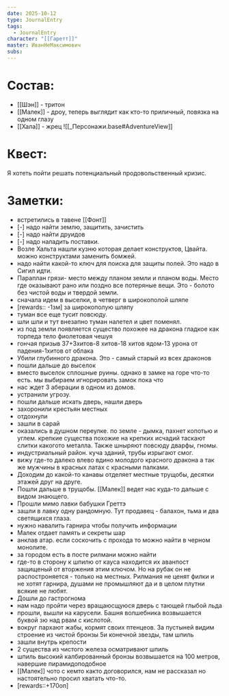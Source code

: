 ```yaml
---
date: 2025-10-12
type: JournalEntry
tags:
  - JournalEntry
character: "[[Гаретт]]"
master: ИванНеМаксимович
subs:
---
```

# Состав:
- [[Шэн]] - тритон
- [[Малек]] - дроу, теперь выглядит как кто-то приличный, повязка на одном глазу
- [[Хала]] - жрец
![[_Персонажи.base#AdventureView]]

# Квест:
Я хотеть пойти решать потенциальный продовольственный кризис.

# Заметки:
- встретились в тавене [[Фонт]]
- [-] надо найти землю, защитить, зачистить
- [-] надо найти друидов
- [-] надо наладить поставки.
- Возле Хальта нашли кузню которая делает конструктов, Цвайта. можно конструктами заменить бомжей.
- надо найти какой-то ключ для поиска для защиты полей. Это надо в Сигил идти.
- Параплан грязи- место между планом земли и планом воды. Место где оказывают рано или поздно все потеряные вещи. Это - болото без чистой воды и твердой земли.
- сначала идем в выселки, в четверг в широкополой шляпе
- [rewards:: -1зм] за широкополую шляпу
- туман все еще тусит повсюду.
- шли шли и тут внезапно туман налетел и цвет поменял.
- из под земли появляется существо похожее на дракона гладкое как торпеда тело фиолетовая чешуя
- гончая призыв 37+3хитов-8 хитов-18 хитов ядом-13 урона от падения-1хитов от облака
- Убили глубинного дракона. Это - самый старый из всех драконов
- пошли дальше до выселок
- вместо выселок сплошные руины. однако в замке на горе что-то есть. мы выбираем игнорировать замок пока что
- нас ждет 3 аберации в одном из домов.
- устранили угрозу.
- пошли дальше искать дверь, нашли дверь
- захоронили крестьян местных
- отдохнули
- зашли в сарай
- оказались в душном переулке. по земле - дымка, пахнет копотью и углем. крепкие существа похожие на крепких исчадий таскают слитки какогото металла. Также шныряют повсюду дварфы, гномы.
- индустриальный район. куча зданий, трубы изрыгают смог.
- вижу где-то далеко влево вдино молодого красного дракона а так же мужчины в красных латах с красными палками.
- Доходим до какой-то канавы отделяет местные трущобы, десятки этажей друг на друге.
- Пошли дальше в трущобы. [[Малек]] ведет нас куда-то дальше с видом знающего.
- Прошли мимо лавки бабушки Греттэ
- зашли в лавку одну рандомную. Тут продавец - балахон, тьма и два светящихся глаза.
- нужно навалить гарнира чтобы получить информации
- Малек отдает память и секреты шар
- анклав атар. если соскочить с прохода то можно найти в черном монолите.
- за городом есть в посте рилмани можно найти
- где-то в сторону к шпилю от кауса находится их аванпост защищеный от вторжения этим ключом. Но на рубак он не распостроняется - только на местных. Рилмания  не ценят филки и не хотят гарнира, душами не промышляют да и в целом плутни всякие не любят.
- Дошли до гастрогнома
- нам надо пройти через вращаюсщуюся дверь с тающей глыбой льда
- прошли, вышли на карусели. Башня волшебника возвышается буквой зю над рвам с кислотой.
- вокруг пархают жабы, кормят своих птенцеов. За пустыней видим строение из чистой бронзы 5и конечной звезды, там шпиль
- зашли внутрь крепости
- 2 существа из чистого железа осматривают шпиль
- шпиль высокий калбированный бронзы возвышается на 100 метров, навершие пирамидоподобное
- [[Малек]] чото с кемто както договорился, нам не рассказал но настоятельно просил хватать что-то.
- [rewards::+170оп]

